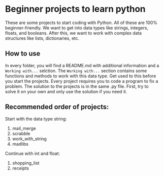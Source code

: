 # Beginner projects to learn python
These are some projects to start coding with Python. All of these are 100% beginner-friendly.
We want to get into data types like strings, integers, floats, and booleans. After this, we want to work with complex data structures like lists, dictionaries, etc.
## How to use
In every folder, you will find a README.md with additional information and a `Working with...` selction. The `Working with...` section contains some functions and methods to work with this data type. Get used to this before you start the projects. Every project requires you to code a program to fix a problem. The solution to the projects is in the same .py file. First, try to solve it on your own and only use the solution if you need it.
## Recommended order of projects:
Start with the data type string:
1. mail_merge
2. scrabble
3. work_with_string
4. madlibs

Continue with int and float:
1. shopping_list
2. receipts
